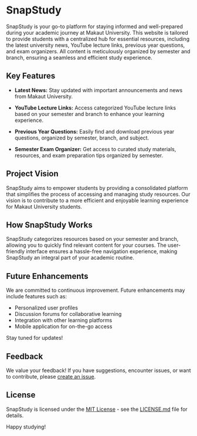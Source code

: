 # SnapStudy

SnapStudy is your go-to platform for staying informed and well-prepared during your academic journey at Makaut University. This website is tailored to provide students with a centralized hub for essential resources, including the latest university news, YouTube lecture links, previous year questions, and exam organizers. All content is meticulously organized by semester and branch, ensuring a seamless and efficient study experience.

## Key Features

- **Latest News:** Stay updated with important announcements and news from Makaut University.

- **YouTube Lecture Links:** Access categorized YouTube lecture links based on your semester and branch to enhance your learning experience.

- **Previous Year Questions:** Easily find and download previous year questions, organized by semester, branch, and subject.

- **Semester Exam Organizer:** Get access to curated study materials, resources, and exam preparation tips organized by semester.

## Project Vision

SnapStudy aims to empower students by providing a consolidated platform that simplifies the process of accessing and managing study resources. Our vision is to contribute to a more efficient and enjoyable learning experience for Makaut University students.

## How SnapStudy Works

SnapStudy categorizes resources based on your semester and branch, allowing you to quickly find relevant content for your courses. The user-friendly interface ensures a hassle-free navigation experience, making SnapStudy an integral part of your academic routine.

## Future Enhancements

We are committed to continuous improvement. Future enhancements may include features such as:

- Personalized user profiles
- Discussion forums for collaborative learning
- Integration with other learning platforms
- Mobile application for on-the-go access

Stay tuned for updates!

## Feedback

We value your feedback! If you have suggestions, encounter issues, or want to contribute, please [create an issue](https://github.com/your-username/snapstudy/issues).

## License

SnapStudy is licensed under the [MIT License](LICENSE.md) - see the [LICENSE.md](LICENSE.md) file for details.

Happy studying!
